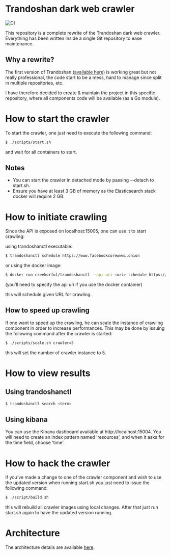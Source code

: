 # Trandoshan dark web crawler

![CI](https://github.com/creekorful/trandoshan/workflows/CI/badge.svg)

This repository is a complete rewrite of the Trandoshan dark web crawler. Everything has been written inside a single
Git repository to ease maintenance.

## Why a rewrite?

The first version of Trandoshan [(available here)](https://github.com/trandoshan-io) is working great but
not really professional, the code start to be a mess, hard to manage since split in multiple repositories, etc.

I have therefore decided to create & maintain the project in this specific repository, 
where all components code will be available (as a Go module).

# How to start the crawler

To start the crawler, one just need to execute the following command:

```sh
$ ./scripts/start.sh
```

and wait for all containers to start.

## Notes

- You can start the crawler in detached mode by passing --detach to start.sh.
- Ensure you have at least 3 GB of memory as the Elasticsearch stack docker will require 2 GB.

# How to initiate crawling

Since the API is exposed on localhost:15005, one can use it to start crawling:

using trandoshanctl executable:

```sh
$ trandoshanctl schedule https://www.facebookcorewwwi.onion
```

or using the docker image:

```sh
$ docker run creekorful/trandoshanctl --api-uri <uri> schedule https://www.facebookcorewwwi.onion
```

(you'll need to specify the api uri if you use the docker container) 

this will schedule given URL for crawling.

## How to speed up crawling

If one want to speed up the crawling, he can scale the instance of crawling component in order
to increase performances. This may be done by issuing the following command after the crawler is started:

```sh
$ ./scripts/scale.sh crawler=5
```

this will set the number of crawler instance to 5.

# How to view results

## Using trandoshanctl

```sh
$ trandoshanctl search <term>
```

## Using kibana

You can use the Kibana dashboard available at http://localhost:15004.
You will need to create an index pattern named 'resources', and when it asks for the time field, choose 'time'.

# How to hack the crawler

If you've made a change to one of the crawler component and wish to use the updated version when
running start.sh you just need to issue the following command:

```sh
$ ./script/build.sh
```

this will rebuild all crawler images using local changes. 
After that just run start.sh again to have the updated version running.

# Architecture

The architecture details are available [here](docs/architecture.png).

